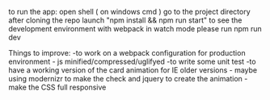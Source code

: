 to run the app:
open shell ( on windows cmd )
go to the  project directory after cloning the repo
launch "npm install && npm run start"
to see the development environment with webpack in watch mode please run npm run dev



Things to improve:
-to work on a webpack configuration for production environment - js  minified/compressed/uglifyed
-to write some unit test
-to have a working version of the card animation for IE older versions - maybe using modernizr to make the check and jquery to create the animation
-make the CSS full responsive

